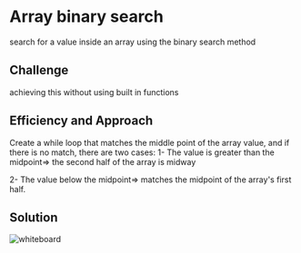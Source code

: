 # Array binary search
search for a value inside an array using the binary search method

## Challenge
achieving this without using built in functions

## Efficiency and Approach
Create a while loop that matches the middle point of the array value, and if there is no match, there are two cases:
1- The value is greater than the midpoint=> the second half of the array is midway

2- The value below the midpoint=> matches the midpoint of the array's first half.



## Solution
![whiteboard](../image/3)